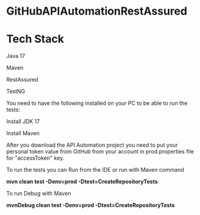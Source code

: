 # GitHubAPIAutomationRestAssured

# Tech Stack

Java 17

Maven

RestAssured

TestNG


You need to have the following installed on your PC to be able to run the tests:

Install JDK 17 

Install Maven


After you download the API Automation project you need to put your personal token value from GitHub from your account in prod.properties file for "accessToken" key.


To run the tests you can Run from the IDE or run with Maven command

**mvn clean test -Denv=prod -Dtest=CreateRepositoryTests**

To run Debug with Maven 

**mvnDebug clean test -Denv=prod -Dtest=CreateRepositoryTests**






